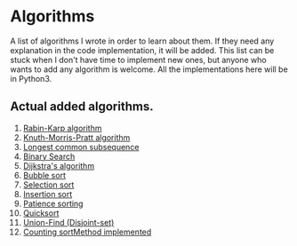 # Algorithms

  A list of algorithms I wrote in order to learn about them. If they need any explanation in the code implementation, it will be added.
  This list can be stuck when I don't have time to implement new ones, but anyone who wants to add any algorithm is welcome.
  All the implementations here will be in Python3.
  
## Actual added algorithms.
1. [Rabin-Karp algorithm](https://en.wikipedia.org/wiki/Rabin%E2%80%93Karp_algorithm)
2. [Knuth-Morris-Pratt algorithm](https://en.wikipedia.org/wiki/Knuth%E2%80%93Morris%E2%80%93Pratt_algorithm)
3. [Longest common subsequence](https://en.wikipedia.org/wiki/Longest_common_subsequence_problem)
4. [Binary Search](https://en.wikipedia.org/wiki/Binary_search_algorithm)
5. [Dijkstra's algorithm](https://en.wikipedia.org/wiki/Dijkstra%27s_algorithm)
6. [Bubble sort](https://en.wikipedia.org/wiki/Bubble_sort)
7. [Selection sort](https://en.wikipedia.org/wiki/Selection_sort)
8. [Insertion sort](https://en.wikipedia.org/wiki/Insertion_sort)
9. [Patience sorting](https://en.wikipedia.org/wiki/Patience_sorting)
10. [Quicksort](https://en.wikipedia.org/wiki/Quicksort)
11. [Union-Find (Disjoint-set)](https://en.wikipedia.org/wiki/Disjoint-set_data_structure)
12. [Counting sort](https://en.wikipedia.org/wiki/Counting_sort)[Method implemented](https://www.programiz.com/dsa/counting-sort)


